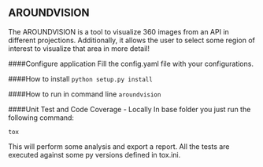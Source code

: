 AROUNDVISION
-------------

The AROUNDVISION is a tool to visualize 360 images from an API
in different projections. Additionally, it allows the user to
select some region of interest to visualize that area in more
detail!

####Configure application
Fill the config.yaml file with your configurations.

####How to install
```python setup.py install```

####How to run in command line
```aroundvision```

####Unit Test and Code Coverage - Locally
In base folder you just run the following command:

```tox```

This will perform some analysis and export a report.
All the tests are executed against some py versions defined
in tox.ini.
